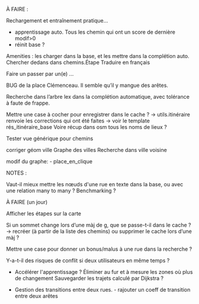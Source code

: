 
À FAIRE :

Rechargement et entraînement pratique...
   - apprentissage auto. Tous les chemin qui ont un score de dernière modif>0
   - réinit base ?


Amenities : les charger dans la base, et les mettre dans la complétion auto.
Chercher dedans dans chemins.Étape
Traduire en français

Faire un passer par un(e) ...

BUG de la place Clémenceau. Il semble qu’il y mangue des arêtes.

Recherche dans l’arbre lex dans la complétion automatique, avec tolérance à faute de frappe.


Mettre une case à cocher pour enregistrer dans le cache ?
   -> utils.itinéraire renvoie les corrections qui ont été faites
   -> voir le template rés_itinéraire_base
Voire récup dans osm tous les noms de lieux ?



Tester vue générique pour chemins


corriger géom ville
Graphe des villes
Recherche dans ville voisine

modif du graphe:
      - place_en_clique


NOTES :


Vaut-il mieux mettre les nœuds d'une rue en texte dans la base, ou avec une relation many to many ? Benchmarking ?



À FAIRE (un jour)

Afficher les étapes sur la carte


Si un sommet change lors d’une màj de g, que se passe-t-il dans le cache ? -> recréer (à partir de la liste des chemins) ou supprimer le cache lors d’une màj ?

Mettre une case pour donner un bonus/malus à une rue dans la recherche ?

Y-a-t-il des risques de conflit si deux utilisateurs en même temps ?

- Accélérer l'apprentissage ?
  	    Éliminer au fur et à mesure les zones où plus de changement
  	    Sauvegarder les trajets calculé par Dijkstra ?


- Gestion des transitions entre deux rues.
  	  - rajouter un coeff de transition entre deux arêtes

